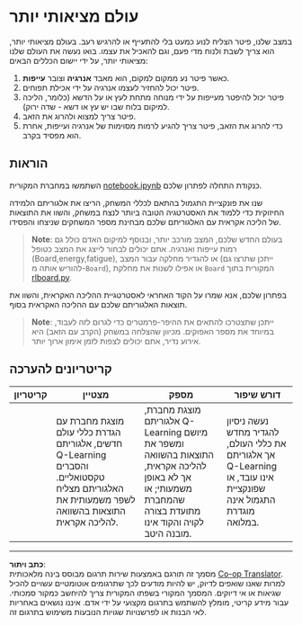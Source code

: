 <!--
CO_OP_TRANSLATOR_METADATA:
{
  "original_hash": "68394b2102d3503882e5e914bd0ff5c1",
  "translation_date": "2025-09-05T20:17:14+00:00",
  "source_file": "8-Reinforcement/1-QLearning/assignment.md",
  "language_code": "he"
}
-->
# עולם מציאותי יותר

במצב שלנו, פיטר הצליח לנוע כמעט בלי להתעייף או להרגיש רעב. בעולם מציאותי יותר, הוא צריך לשבת ולנוח מדי פעם, וגם להאכיל את עצמו. בואו נעשה את העולם שלנו מציאותי יותר, על ידי יישום הכללים הבאים:

1. כאשר פיטר נע ממקום למקום, הוא מאבד **אנרגיה** וצובר **עייפות**.
2. פיטר יכול להחזיר לעצמו אנרגיה על ידי אכילת תפוחים.
3. פיטר יכול להיפטר מעייפות על ידי מנוחה מתחת לעץ או על הדשא (כלומר, הליכה למיקום בלוח שבו יש עץ או דשא - שדה ירוק).
4. פיטר צריך למצוא ולהרוג את הזאב.
5. כדי להרוג את הזאב, פיטר צריך להגיע לרמות מסוימות של אנרגיה ועייפות, אחרת הוא מפסיד בקרב.

## הוראות

השתמשו במחברת המקורית [notebook.ipynb](../../../../8-Reinforcement/1-QLearning/notebook.ipynb) כנקודת התחלה לפתרון שלכם.

שנו את פונקציית התגמול בהתאם לכללי המשחק, הריצו את אלגוריתם הלמידה החיזוקית כדי ללמוד את האסטרטגיה הטובה ביותר לנצח במשחק, והשוו את התוצאות של הליכה אקראית עם האלגוריתם שלכם מבחינת מספר המשחקים שניצחו והפסידו.

> **Note**: בעולם החדש שלכם, המצב מורכב יותר, ובנוסף למיקום האדם כולל גם רמות עייפות ואנרגיה. אתם יכולים לבחור לייצג את המצב כטופל (Board,energy,fatigue), או להגדיר מחלקה עבור המצב (ייתכן שתרצו גם להוריש אותה מ-`Board`), או אפילו לשנות את מחלקת `Board` המקורית בתוך [rlboard.py](../../../../8-Reinforcement/1-QLearning/rlboard.py).

בפתרון שלכם, אנא שמרו על הקוד האחראי לאסטרטגיית ההליכה האקראית, והשוו את תוצאות האלגוריתם שלכם עם ההליכה האקראית בסוף.

> **Note**: ייתכן שתצטרכו להתאים את ההיפר-פרמטרים כדי לגרום לזה לעבוד, במיוחד את מספר האפוקים. מכיוון שהצלחה במשחק (הקרב עם הזאב) היא אירוע נדיר, אתם יכולים לצפות לזמן אימון ארוך יותר.

## קריטריונים להערכה

| קריטריון | מצטיין                                                                                                                                                                                                 | מספק                                                                                                                                                                                   | דורש שיפור                                                                                                                                |
| --------- | ----------------------------------------------------------------------------------------------------------------------------------------------------------------------------------------------------- | --------------------------------------------------------------------------------------------------------------------------------------------------------------------------------------- | ------------------------------------------------------------------------------------------------------------------------------------------ |
|           | מוצגת מחברת עם הגדרת כללי עולם חדשים, אלגוריתם Q-Learning והסברים טקסטואליים. האלגוריתם מצליח לשפר משמעותית את התוצאות בהשוואה להליכה אקראית.                                                     | מוצגת מחברת, אלגוריתם Q-Learning מיושם ומשפר את התוצאות בהשוואה להליכה אקראית, אך לא באופן משמעותי; או שהמחברת מתועדת בצורה לקויה והקוד אינו מובנה היטב.                              | נעשה ניסיון להגדיר מחדש את כללי העולם, אך אלגוריתם Q-Learning אינו עובד, או שפונקציית התגמול אינה מוגדרת במלואה.                                                            |

---

**כתב ויתור**:  
מסמך זה תורגם באמצעות שירות תרגום מבוסס בינה מלאכותית [Co-op Translator](https://github.com/Azure/co-op-translator). למרות שאנו שואפים לדיוק, יש להיות מודעים לכך שתרגומים אוטומטיים עשויים להכיל שגיאות או אי דיוקים. המסמך המקורי בשפתו המקורית צריך להיחשב כמקור סמכותי. עבור מידע קריטי, מומלץ להשתמש בתרגום מקצועי על ידי אדם. איננו נושאים באחריות לאי הבנות או לפרשנויות שגויות הנובעות משימוש בתרגום זה.